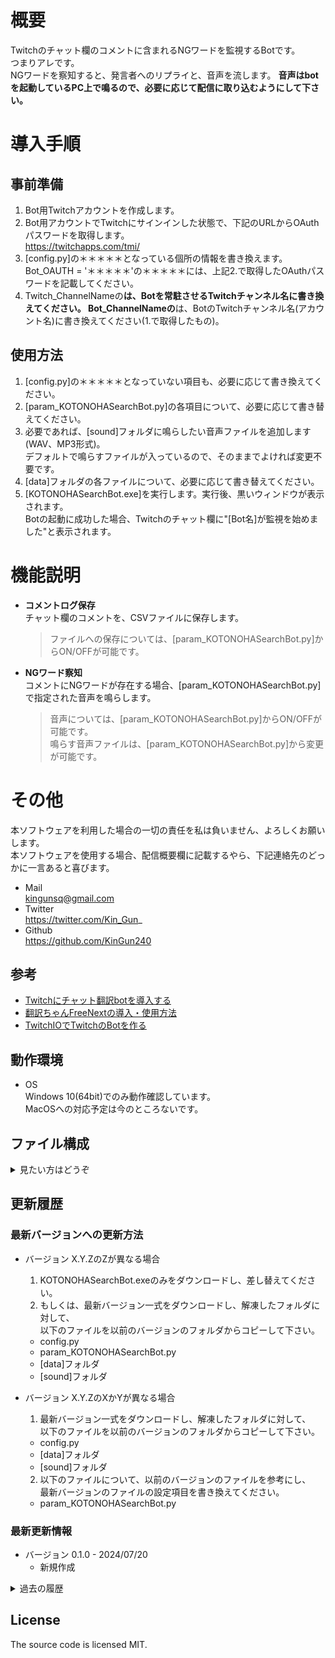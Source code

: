 # 概要
Twitchのチャット欄のコメントに含まれるNGワードを監視するBotです。  
つまりアレです。  
NGワードを察知すると、発言者へのリプライと、音声を流します。
**音声はbotを起動しているPC上で鳴るので、必要に応じて配信に取り込むようにして下さい。**  

# 導入手順
## 事前準備
1. Bot用Twitchアカウントを作成します。  
2. Bot用アカウントでTwitchにサインインした状態で、下記のURLからOAuthパスワードを取得します。  
   https://twitchapps.com/tmi/
3. [config.py]の＊＊＊＊＊となっている個所の情報を書き換えます。  
   Bot_OAUTH = '＊＊＊＊＊'の＊＊＊＊＊には、上記2.で取得したOAuthパスワードを記載してください。  
4. Twitch_ChannelNameの**********は、Botを常駐させるTwitchチャンネル名に書き換えてください。
   Bot_ChannelNameの**********は、BotのTwitchチャンネル名(アカウント名)に書き換えてください(1.で取得したもの)。

## 使用方法
1. [config.py]の＊＊＊＊＊となっていない項目も、必要に応じて書き換えてください。  
2. [param_KOTONOHASearchBot.py]の各項目について、必要に応じて書き替えてください。  
3. 必要であれば、[sound]フォルダに鳴らしたい音声ファイルを追加します(WAV、MP3形式)。  
   デフォルトで鳴らすファイルが入っているので、そのままでよければ変更不要です。  
4. [data]フォルダの各ファイルについて、必要に応じて書き替えてください。  
5. [KOTONOHASearchBot.exe]を実行します。実行後、黒いウィンドウが表示されます。  
   Botの起動に成功した場合、Twitchのチャット欄に"[Bot名]が監視を始めました"と表示されます。  

# 機能説明
* **コメントログ保存**  
  チャット欄のコメントを、CSVファイルに保存します。
  > ファイルへの保存については、[param_KOTONOHASearchBot.py]からON/OFFが可能です。
* **NGワード察知**  
  コメントにNGワードが存在する場合、[param_KOTONOHASearchBot.py]で指定された音声を鳴らします。  
  > 音声については、[param_KOTONOHASearchBot.py]からON/OFFが可能です。  
  > 鳴らす音声ファイルは、[param_KOTONOHASearchBot.py]から変更が可能です。

# その他
本ソフトウェアを利用した場合の一切の責任を私は負いません、よろしくお願いします。  
本ソフトウェアを使用する場合、配信概要欄に記載するやら、下記連絡先のどっかに一言あると喜びます。  
* Mail  
  kingunsq@gmail.com
* Twitter  
  https://twitter.com/Kin_Gun_
* Github  
  https://github.com/KinGun240

## 参考
* [Twitchにチャット翻訳botを導入する](https://note.com/tatsuya_iwama/n/nc42feebbb53d)
* [翻訳ちゃんFreeNextの導入・使用方法](https://croom.sytes.net/trans/)
* [TwitchIOでTwitchのBotを作る](https://qiita.com/maguro869/items/57b866779b665058cfe8)

## 動作環境
* OS  
  Windows 10(64bit)でのみ動作確認しています。  
  MacOSへの対応予定は今のところないです。  

## ファイル構成
<details>
<summary>見たい方はどうぞ</summary>

* KOTONOHASearchBot.exe  
  本体となる実行ファイルです。無いと動きません。  
* KOTONOHASearchBot.py  
  ソースコードです。無くても動きます。  
* config.py  
  設定ファイルです。動作に必要な設定です。  
* param_KOTONOHASearchBot.py  
  パラメーターファイルです。挙動変更ための設定です。  
* Readme.md  
  説明書です。今読んでるコレ。  
* LICENSE  
  ライセンスに関して記載したファイルです。  
* [data]フォルダ  
  取得して保存するデータに関するファイルを置くフォルダです。  
  - manual.md  
    本フォルダに保存されている各ファイルの詳細について説明したファイルです。  
  - NGwordList.csv  
    NGワードを保存したファイルです。  
* [sound]フォルダ  
  音声ファイルを置くフォルダです。  
  - alert_echo.wav
    NGワード察知時に鳴らす音声ファイルです。ﾌﾟｧｰﾝ
</details>

## 更新履歴
### 最新バージョンへの更新方法
* バージョン X.Y.ZのZが異なる場合  
  1. KOTONOHASearchBot.exeのみをダウンロードし、差し替えてください。  
  2. もしくは、最新バージョン一式をダウンロードし、解凍したフォルダに対して、  
     以下のファイルを以前のバージョンのフォルダからコピーして下さい。  
   - config.py
   - param_KOTONOHASearchBot.py
   - [data]フォルダ
   - [sound]フォルダ

* バージョン X.Y.ZのXかYが異なる場合  
  1. 最新バージョン一式をダウンロードし、解凍したフォルダに対して、  
     以下のファイルを以前のバージョンのフォルダからコピーして下さい。  
   - config.py
   - [data]フォルダ
   - [sound]フォルダ
  2. 以下のファイルについて、以前のバージョンのファイルを参考にし、  
     最新バージョンのファイルの設定項目を書き換えてください。  
   - param_KOTONOHASearchBot.py

### 最新更新情報
* バージョン 0.1.0 - 2024/07/20
  - 新規作成

<details>
<summary>過去の履歴</summary>

</details>

## License
The source code is licensed MIT.
